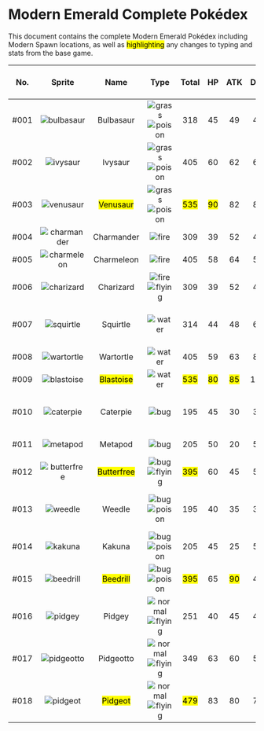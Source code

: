 # Modern Emerald Complete Pokédex

This document contains the complete Modern Emerald Pokédex including Modern Spawn locations, as well as <mark>highlighting</mark> any changes to typing and stats from the base game.

| No.  | Sprite | Name | Type | Total | HP   | ATK  | DEF  | SP.ATK | SP.DEF | SPD  | Location | Time of Day |
| :--: | :----: | :--: | :--: | :---: | :--: | :--: | :--: | :----: | :----: | :--: | :------: | :---------: |
| #001 | ![bulbasaur](/graphics/pokemon/bulbasaur/front.png) | Bulbasaur | ![grass](/graphics/types/grass.png) ![poison](/graphics/types/poison.png) | 318 | 45 | 49 | 49 | 65 | 65 | 45 | Safari Zone South | Night
| #002 | ![ivysaur](/graphics/pokemon/ivysaur/front.png) | Ivysaur | ![grass](/graphics/types/grass.png) ![poison](/graphics/types/poison.png) | 405 | 60 | 62 | 63 | 80 | 80 | 60 | Evolve Bulbasaur |
| #003 | ![venusaur](/graphics/pokemon/venusaur/front.png) | <mark>Venusaur | ![grass](/graphics/types/grass.png) ![poison](/graphics/types/poison.png) | <mark>535 | <mark>90 | 82 | 83 | 100 | 100 | 80 | Evolve Ivysaur |
| #004 | ![charmander](/graphics/pokemon/charmander/front.png) | Charmander | ![fire](/graphics/types/fire.png) | 309 | 39 | 52 | 43 | 60 | 50 | 65 | Safari Zone Southwest | Day
| #005 | ![charmeleon](/graphics/pokemon/charmeleon/front.png) | Charmeleon | ![fire](/graphics/types/fire.png) | 405 | 58 | 64 | 58 | 80 | 65 | 80 | Evolve Charmander |
| #006 | ![charizard](/graphics/pokemon/charizard/front.png) | Charizard | ![fire](/graphics/types/fire.png) ![flying](/graphics/types/flying.png) | 309 | 39 | 52 | 43 | 60 | 50 | 65 | Evolve Charmeleon |
| #007 | ![squirtle](/graphics/pokemon/squirtle/front.png) | Squirtle | ![water](/graphics/types/water.png) | 314 | 44 | 48 | 65 | 50 | 64 | 43 | Safari Zone Northwest (Water, Rod) |
| #008 | ![wartortle](/graphics/pokemon/wartortle/front.png) | Wartortle | ![water](/graphics/types/water.png) | 405 | 59 | 63 | 80 | 65 | 80 | 58 | Evolve Squirtle |
| #009 | ![blastoise](/graphics/pokemon/blastoise/front.png) | <mark>Blastoise | ![water](/graphics/types/water.png) | <mark>535 | <mark>80 | <mark>85 | 100 | 85 | 105 | <mark>80 | Evolve Wartortle |
| #010 | ![caterpie](/graphics/pokemon/caterpie/front.png) | Caterpie | ![bug](/graphics/types/bug.png) | 195 | 45 | 30 | 35 | 20 | 20 | 45 | Route 101, Route 102, Petalburg Woods | Day
| #011 | ![metapod](/graphics/pokemon/metapod/front.png) | Metapod | ![bug](/graphics/types/bug.png) | 205 | 50 | 20 | 55 | 25 | 25 | 70 | Petalburg Woods | Day
| #012 | ![butterfree](/graphics/pokemon/butterfree/front.png) | <mark>Butterfree | ![bug](/graphics/types/bug.png) ![flying](/graphics/types/flying.png) | <mark>395 | 60 | 45 | 50 | <mark>90 | 80 | 70 | Evolve Metapod |
| #013 | ![weedle](/graphics/pokemon/weedle/front.png) | Weedle | ![bug](/graphics/types/bug.png) ![poison](/graphics/types/poison.png) | 195 | 40 | 35 | 30 | 20 | 20 | 50 | Route 101, Route 102, Petalburg Woods | Night
| #014 | ![kakuna](/graphics/pokemon/kakuna/front.png) | Kakuna | ![bug](/graphics/types/bug.png) ![poison](/graphics/types/poison.png) | 205 | 45 | 25 | 50 | 25 | 25 | 35 | Petalburg Woods | Night
| #015 | ![beedrill](/graphics/pokemon/beedrill/front.png) | <mark>Beedrill | ![bug](/graphics/types/bug.png) ![poison](/graphics/types/poison.png) | <mark>395 | 65 | <mark>90 | 40 | 45 | 80 | 75 | Evolve Kakuna |
| #016 | ![pidgey](/graphics/pokemon/pidgey/front.png) | Pidgey | ![normal](/graphics/types/normal.png) ![flying](/graphics/types/flying.png) | 251 | 40 | 45 | 40 | 35 | 35 | 56 | Route 104, Route 115, Route 116 | Day
| #017 | ![pidgeotto](/graphics/pokemon/pidgeotto/front.png) | Pidgeotto | ![normal](/graphics/types/normal.png) ![flying](/graphics/types/flying.png) | 349 | 63 | 60 | 55 | 50 | 50 | 71 | Route 110 East, Route 115 | Day
| #018 | ![pidgeot](/graphics/pokemon/pidgeot/front.png) | <mark>Pidgeot | ![normal](/graphics/types/normal.png) ![flying](/graphics/types/flying.png) | <mark>479 | 83 | 80 | 75 | 70 | 70 | <mark>101 | Evolve Pidgeotto


